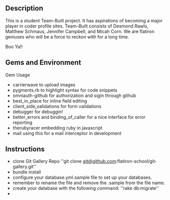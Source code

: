 ## Description

  This is a student Team-Built project. It has aspirations of becoming a major player in coder profile sites.
  Team-Built consists of Desmond Rawls, Matthew Schmaus, Jennifer Campbell, and Micah Corn. We are flatiron geniuses who will be a force to reckon with for a long time.

  Boo Ya!!



## Gems and Environment 

Gem Usage
- carrierwave to upload images
- pygments.rb to highlight syntax for code snippets
- omniauth-github for authorization and sigin through github
- best_in_place for inline field editing
- client_side_validations for form validations
- debugger for debuggin!
- better_errors and binding_of_caller for a nice interface for error reporting
- therubyracer embedding ruby in javascript
- mail using this for a mail interceptor in development

## Instructions

- clone Git Gallery Repo
''git clone git@github.com:flatiron-school/git-gallery.git''
- bundle install
- configure your database.yml.sample file to set up your databases.
- remember to rename the file and remove the .sample from the file name.
- create your database with the following command:
''rake db:migrate''
-
